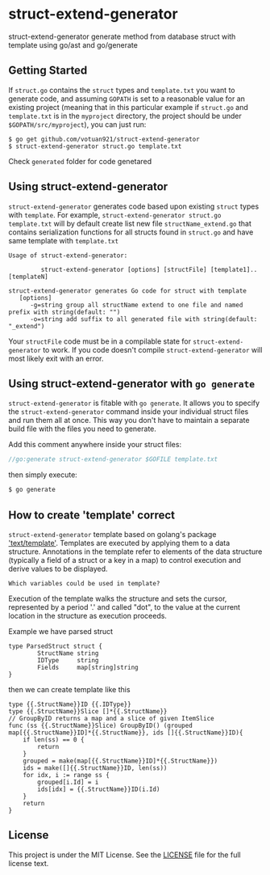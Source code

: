 # struct-extend-generator

struct-extend-generator generate method from database struct with template using go/ast and go/generate

## Getting Started

If `struct.go` contains the `struct` types and `template.txt` you want to generate code, and assuming `GOPATH` is set to a reasonable value for an existing project (meaning that in this particular example if `struct.go` and `template.txt` is in the `myproject` directory, the project should be under `$GOPATH/src/myproject`), you can just run:
```
$ go get github.com/votuan921/struct-extend-generator
$ struct-extend-generator struct.go template.txt
```
Check `generated` folder for code genetared 

## Using struct-extend-generator

`struct-extend-generator` generates code based upon existing `struct` types with `template`.  For example, `struct-extend-generator struct.go template.txt` will by default create list new file `structName_extend.go` that contains serialization functions for all structs found in `struct.go` and have same template with `template.txt`
```
Usage of struct-extend-generator:

         struct-extend-generator [options] [structFile] [template1]..[templateN]

struct-extend-generator generates Go code for struct with template
   [options]
      -g=string group all structName extend to one file and named prefix with string(default: "")
      -o=string add suffix to all generated file with string(default: "_extend")
```
Your `structFile` code must be in a compilable state for `struct-extend-generator` to work. If you code doesn't compile `struct-extend-generator` will most likely exit with an error.

## Using struct-extend-generator with `go generate`

`struct-extend-generator` is fitable with `go generate`. It allows you to specify the `struct-extend-generator` command inside your individual struct files and run them all at once. This way you don't have to maintain a separate build file with the files you need to generate.

Add this comment anywhere inside your struct files:

```Go
//go:generate struct-extend-generator $GOFILE template.txt
```

then simply execute:

```sh
$ go generate
```

## How to create 'template' correct

`struct-extend-generator` template based on golang's package ['text/template'](https://golang.org/pkg/text/template).
Templates are executed by applying them to a data structure. Annotations in the template refer to elements of the data structure (typically a field of a struct or a key in a map) to control execution and derive values to be displayed.

```
Which variables could be used in template?
```
Execution of the template walks the structure and sets the cursor, represented by a period '.' and called "dot", to the value at the current location in the structure as execution proceeds.

Example we have parsed struct
```
type ParsedStruct struct {
        StructName string
        IDType     string
        Fields     map[string]string
}
```
then we can create template like this
```
type {{.StructName}}ID {{.IDType}}
type {{.StructName}}Slice []*{{.StructName}}
// GroupByID returns a map and a slice of given ItemSlice
func (ss {{.StructName}}Slice) GroupByID() (grouped map[{{.StructName}}ID]*{{.StructName}}, ids []{{.StructName}}ID){
    if len(ss) == 0 {
        return
    }
    grouped = make(map[{{.StructName}}ID]*{{.StructName}})
    ids = make([]{{.StructName}}ID, len(ss))
    for idx, i := range ss {
        grouped[i.Id] = i
        ids[idx] = {{.StructName}}ID(i.Id)
    }
    return
}
```

## License
 
 This project is under the MIT License. See the [LICENSE](LICENSE) file for the full license text.
